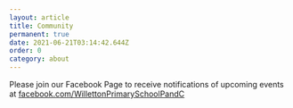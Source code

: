 ```yaml
---
layout: article
title: Community
permanent: true
date: 2021-06-21T03:14:42.644Z
order: 0
category: about
---
```


Please join our Facebook Page to receive notifications of upcoming events at [facebook.com/WillettonPrimarySchoolPandC](https://www.facebook.com/WillettonPrimarySchoolPandC)
